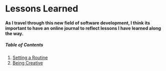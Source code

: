 # Lessons Learned

####  As I travel through this new field of software development, I think its important to have an online journal to reflect lessons I have learned along the way.  

#####  Table of Contents 
1. [Setting a Routine](https://christopherhamersly.github.io/lessons-learned/routine)
1. [Being Creative](https://christopherhamersly.github.io/lessons-learned/creativity)
